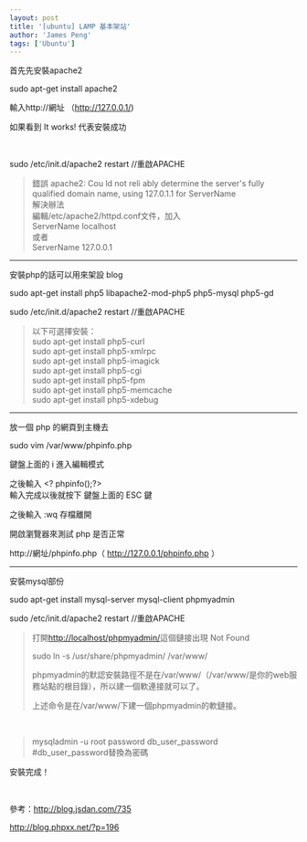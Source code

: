 ```yaml
---
layout: post
title: '[ubuntu] LAMP 基本架站'
author: 'James Peng'
tags: ['Ubuntu']
---
```


首先先安裝apache2

sudo apt-get install apache2

輸入http://網址 （http://127.0.0.1/)

如果看到 It works! 代表安裝成功

 

sudo /etc/init.d/apache2 restart //重啟APACHE

> 錯誤 apache2: Cou ld not reli ably determine the server's fully
> qualified domain name, using 127.0.1.1 for ServerName  
> 解決辦法  
> 編輯/etc/apache2/httpd.conf文件，加入  
> ServerName localhost  
> 或者  
> ServerName 127.0.0.1

* * * * *

安裝php的話可以用來架設 blog

sudo apt-get install php5 libapache2-mod-php5 php5-mysql php5-gd

sudo /etc/init.d/apache2 restart //重啟APACHE

> 以下可選擇安裝：  
> sudo apt-get install php5-curl  
> sudo apt-get install php5-xmlrpc  
> sudo apt-get install php5-imagick  
> sudo apt-get install php5-cgi  
> sudo apt-get install php5-fpm  
> sudo apt-get install php5-memcache  
> sudo apt-get install php5-xdebug

* * * * *

放一個 php 的網頁到主機去

sudo vim /var/www/phpinfo.php

鍵盤上面的 i 進入編輯模式

之後輸入 \<? phpinfo();?\>  
輸入完成以後就按下 鍵盤上面的 ESC 鍵

之後輸入 :wq 存檔離開

開啟瀏覽器來測試 php 是否正常

http://網址/phpinfo.php（ http://127.0.0.1/phpinfo.php ）

* * * * *

安裝mysql部份

sudo apt-get install mysql-server mysql-client phpmyadmin

sudo /etc/init.d/apache2 restart //重啟APACHE  

> 打開<http://localhost/phpmyadmin/>這個鏈接出現 Not Found
>
> sudo ln -s /usr/share/phpmyadmin/ /var/www/
>
> phpmyadmin的默認安裝路徑不是在/var/www/（/var/www/是你的web服務站點的根目錄），所以建一個軟連接就可以了。
>
> 上述命令是在/var/www/下建一個phpmyadmin的軟鏈接。

 

> mysqladmin -u root password db\_user\_password  
> \#db\_user\_password替換為密碼

安裝完成！

 

參考：<http://blog.jsdan.com/735>

<http://blog.phpxx.net/?p=196>

